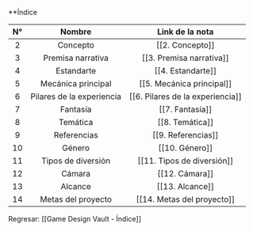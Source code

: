 
**Índice

| N°  |          Nombre           |         Link de la nota          |
| :-: | :-----------------------: | :------------------------------: |
|  2  |         Concepto          |         [[2. Concepto]]          |
|  3  |     Premisa narrativa     |     [[3. Premisa narrativa]]     |
|  4  |        Estandarte         |        [[4. Estandarte]]         |
|  5  |    Mecánica principal     |    [[5. Mecánica principal]]     |
|  6  | Pilares de la experiencia | [[6. Pilares de la experiencia]] |
|  7  |         Fantasía          |         [[7. Fantasía]]          |
|  8  |         Temática          |         [[8. Temática]]          |
|  9  |        Referencias        |        [[9. Referencias]]        |
| 10  |          Género           |          [[10. Género]]          |
| 11  |    Tipos de diversión     |    [[11. Tipos de diversión]]    |
| 12  |          Cámara           |          [[12. Cámara]]          |
| 13  |          Alcance          |         [[13. Alcance]]          |
| 14  |    Metas del proyecto     |    [[14. Metas del proyecto]]    |

Regresar: [[Game Design Vault - Índice]]


